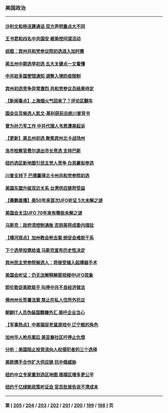 ### 美国政治
---
#### [沙利文和杨洁篪通话 双方声明重点大不同](../../pages/ncid1078159/n13740117.md) 
#### [王书君和四名中共国安 被美控间谍活动](../../pages/ncid1078159/n13740137.md) 
#### [组图：宾州共和党参议院初选进入加时赛](../../pages/ncid1078159/n13739807.md) 
#### [美五州中期选举初选 五大关键点一文看懂](../../pages/ncid1078159/n13740083.md) 
#### [中共驻多国使馆通知 调整入境防疫限制](../../pages/ncid1078159/n13739965.md) 
#### [宾州初选竞争异常激烈 共和党参议员结果待定](../../pages/ncid1078159/n13740045.md) 
#### [【新闻看点‭】上海烟火气回来了？评论区翻车](../../pages/ncid1078159/n13739273.md) 
#### [国会议员候选人凯文·基利获前总统川普背书](../../pages/ncid1078159/n13739553.md) 
#### [曾为孙力军工作 中共代理人韦恩遭美起诉](../../pages/ncid1078159/n13739487.md) 
#### [【更新】美五州初选 聚焦宾州北卡战场州](../../pages/ncid1078159/n13739350.md) 
#### [洛市检察官费尔退出市长竞选 支持巴斯](../../pages/ncid1078159/n13739547.md) 
#### [纽约选区新地图引民主党人竞争 白思豪拟参选](../../pages/ncid1078159/n13739438.md) 
#### [川普支持下 巴德赢得北卡州共和党参院初选](../../pages/ncid1078159/n13739517.md) 
#### [美国东盟升级双边关系 台湾供应链将受益](../../pages/ncid1078159/n13739521.md) 
#### [【秦鹏直播】美50年来首次UFO听证 5大未解之谜](../../pages/ncid1078159/n13739452.md) 
#### [美国会关注UFO 70年来有哪些未解之谜](../../pages/ncid1078159/n13739367.md) 
#### [马斯克：政府须控制通胀 否则美将成委内瑞拉](../../pages/ncid1078159/n13739448.md) 
#### [【横河观点】加州教会枪击案 统促会难脱干系](../../pages/ncid1078159/n13739456.md) 
#### [下个选举投票给谁 马斯克宣布历史性决定](../../pages/ncid1078159/n13739435.md) 
#### [宾州民主党参院候选人：将接受植入起搏器手术](../../pages/ncid1078159/n13739416.md) 
#### [美国会听证：仍无法解释解密视频中UFO现象](../../pages/ncid1078159/n13739309.md) 
#### [耶伦敦促美欧联手 叫停中共不良经济做法](../../pages/ncid1078159/n13739348.md) 
#### [佛州州长签署法案 禁止在私人住所外抗议](../../pages/ncid1078159/n13739301.md) 
#### [朝鲜IT人员伪装国籍赚外汇 美吁企业当心](../../pages/ncid1078159/n13739245.md) 
#### [【军事热点】中美猫捉老鼠游戏中 辽宁舰的角色](../../pages/ncid1078159/n13738802.md) 
#### [加州华人枪杀案后 美亚裔社区吁停止仇恨](../../pages/ncid1078159/n13739155.md) 
#### [分析：美国阻止投资流向人权侵犯者的三个选择](../../pages/ncid1078159/n13739120.md) 
#### [美欧携手合作扩大供应链 抗中俄威胁](../../pages/ncid1078159/n13739032.md) 
#### [纽约中立专家重划选区地图 摇摆区增多更公平](../../pages/ncid1078159/n13738965.md) 
#### [纽约千亿绿能政策听证会 官员批报告说不清成本](../../pages/ncid1078159/n13738940.md) 

---
#### 第 [ [205](./205.md) / [204](./204.md) / [203](./203.md) / [202](./202.md) / [201](./201.md) / [200](./200.md) / [199](./199.md) / [198](./198.md) ] 页
